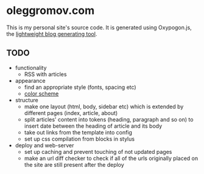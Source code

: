 # oleggromov.com
This is my personal site's source code. It is generated using Oxypogon.js, the [lightweight blog generating tool](https://github.com/oleggromov/oxypogon).

## TODO
* functionality
	* RSS with articles
* appearance
	* find an appropriate style (fonts, spacing etc)
	* [color scheme](https://color.adobe.com/Birdfolio-Blues-color-theme-7588080)
* structure
	* make one layout (html, body, sidebar etc) which is extended by different pages (index, article, about)
	* split articles' content into tokens (heading, paragraph and so on) to insert date between the heading of article and its body
	* take out links from the template into config
	* set up css compilation from blocks in stylus
* deploy and web-server
	* set up caching and prevent touching of not updated pages
	* make an url diff checker to check if all of the urls originally placed on the site are still present after the deploy
